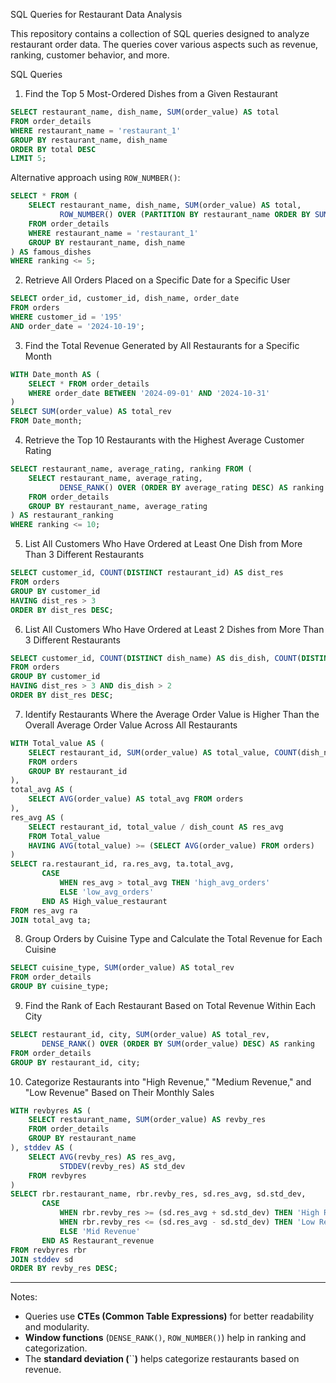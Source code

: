 SQL Queries for Restaurant Data Analysis

This repository contains a collection of SQL queries designed to analyze restaurant order data. The queries cover various aspects such as revenue, ranking, customer behavior, and more.

SQL Queries

1. Find the Top 5 Most-Ordered Dishes from a Given Restaurant

```sql
SELECT restaurant_name, dish_name, SUM(order_value) AS total
FROM order_details
WHERE restaurant_name = 'restaurant_1'
GROUP BY restaurant_name, dish_name
ORDER BY total DESC
LIMIT 5;
```

Alternative approach using `ROW_NUMBER()`:

```sql
SELECT * FROM (
    SELECT restaurant_name, dish_name, SUM(order_value) AS total,
           ROW_NUMBER() OVER (PARTITION BY restaurant_name ORDER BY SUM(order_value) DESC) AS ranking
    FROM order_details
    WHERE restaurant_name = 'restaurant_1'
    GROUP BY restaurant_name, dish_name
) AS famous_dishes
WHERE ranking <= 5;
```

2. Retrieve All Orders Placed on a Specific Date for a Specific User

```sql
SELECT order_id, customer_id, dish_name, order_date
FROM orders
WHERE customer_id = '195'
AND order_date = '2024-10-19';
```

3. Find the Total Revenue Generated by All Restaurants for a Specific Month

```sql
WITH Date_month AS (
    SELECT * FROM order_details
    WHERE order_date BETWEEN '2024-09-01' AND '2024-10-31'
)
SELECT SUM(order_value) AS total_rev
FROM Date_month;
```

4. Retrieve the Top 10 Restaurants with the Highest Average Customer Rating

```sql
SELECT restaurant_name, average_rating, ranking FROM (
    SELECT restaurant_name, average_rating,
           DENSE_RANK() OVER (ORDER BY average_rating DESC) AS ranking
    FROM order_details
    GROUP BY restaurant_name, average_rating
) AS restaurant_ranking
WHERE ranking <= 10;
```

5. List All Customers Who Have Ordered at Least One Dish from More Than 3 Different Restaurants

```sql
SELECT customer_id, COUNT(DISTINCT restaurant_id) AS dist_res
FROM orders
GROUP BY customer_id
HAVING dist_res > 3
ORDER BY dist_res DESC;
```

6. List All Customers Who Have Ordered at Least 2 Dishes from More Than 3 Different Restaurants

```sql
SELECT customer_id, COUNT(DISTINCT dish_name) AS dis_dish, COUNT(DISTINCT restaurant_id) AS dist_res
FROM orders
GROUP BY customer_id
HAVING dist_res > 3 AND dis_dish > 2
ORDER BY dist_res DESC;
```

7. Identify Restaurants Where the Average Order Value is Higher Than the Overall Average Order Value Across All Restaurants

```sql
WITH Total_value AS (
    SELECT restaurant_id, SUM(order_value) AS total_value, COUNT(dish_name) AS dish_count
    FROM orders
    GROUP BY restaurant_id
),
total_avg AS (
    SELECT AVG(order_value) AS total_avg FROM orders
),
res_avg AS (
    SELECT restaurant_id, total_value / dish_count AS res_avg
    FROM Total_value
    HAVING AVG(total_value) >= (SELECT AVG(order_value) FROM orders)
)
SELECT ra.restaurant_id, ra.res_avg, ta.total_avg,
       CASE
           WHEN res_avg > total_avg THEN 'high_avg_orders'
           ELSE 'low_avg_orders'
       END AS High_value_restaurant
FROM res_avg ra
JOIN total_avg ta;
```

8. Group Orders by Cuisine Type and Calculate the Total Revenue for Each Cuisine

```sql
SELECT cuisine_type, SUM(order_value) AS total_rev  
FROM order_details
GROUP BY cuisine_type;
```

9. Find the Rank of Each Restaurant Based on Total Revenue Within Each City

```sql
SELECT restaurant_id, city, SUM(order_value) AS total_rev,
       DENSE_RANK() OVER (ORDER BY SUM(order_value) DESC) AS ranking
FROM order_details
GROUP BY restaurant_id, city;
```

10. Categorize Restaurants into "High Revenue," "Medium Revenue," and "Low Revenue" Based on Their Monthly Sales

```sql
WITH revbyres AS (
    SELECT restaurant_name, SUM(order_value) AS revby_res
    FROM order_details
    GROUP BY restaurant_name
), stddev AS (
    SELECT AVG(revby_res) AS res_avg,
           STDDEV(revby_res) AS std_dev
    FROM revbyres
)
SELECT rbr.restaurant_name, rbr.revby_res, sd.res_avg, sd.std_dev,
       CASE
           WHEN rbr.revby_res >= (sd.res_avg + sd.std_dev) THEN 'High Revenue'
           WHEN rbr.revby_res <= (sd.res_avg - sd.std_dev) THEN 'Low Revenue'
           ELSE 'Mid Revenue'
       END AS Restaurant_revenue
FROM revbyres rbr
JOIN stddev sd
ORDER BY revby_res DESC;
```

---

Notes:

- Queries use **CTEs (Common Table Expressions)** for better readability and modularity.
- **Window functions** (`DENSE_RANK()`, `ROW_NUMBER()`) help in ranking and categorization.
- The **standard deviation (**``**)** helps categorize restaurants based on revenue.


